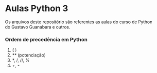 # Aulas Python 3
Os arquivos deste repositório são referentes as aulas do curso de Python do Gustavo Guanabara e outros.

### Ordem de precedência em Python
1. ( )
2. ** (potenciação)
3. *, /, //, %
4. +, -
